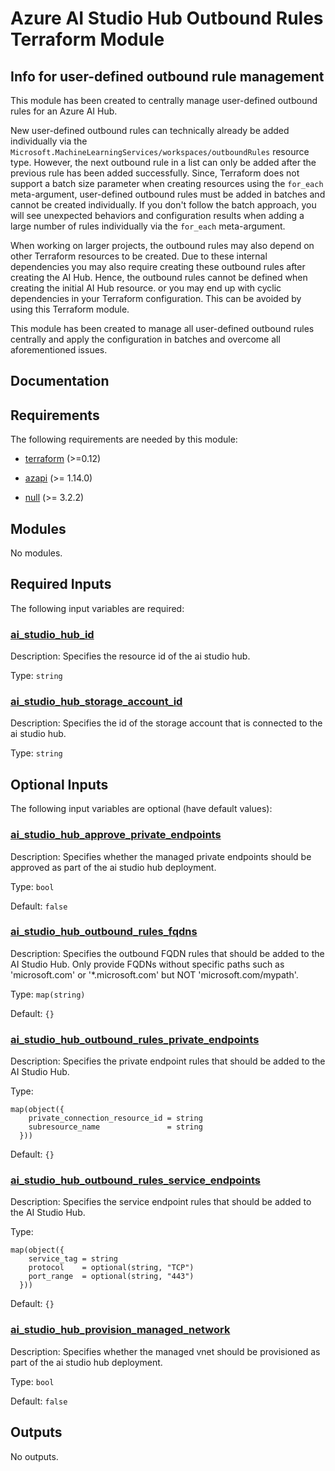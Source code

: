 <!-- BEGIN_TF_DOCS -->
# Azure AI Studio Hub Outbound Rules Terraform Module

## Info for user-defined outbound rule management

This module has been created to centrally manage user-defined outbound rules for an Azure AI Hub.

New user-defined outbound rules can technically already be added individually via the `Microsoft.MachineLearningServices/workspaces/outboundRules` resource type. However, the next outbound rule in a list can only be added after the previous rule has been added successfully. Since, Terraform does not support a batch size parameter when creating resources using the `for_each` meta-argument, user-defined outbound rules must be added in batches and cannot be created individually. If you don't follow the batch approach, you will see unexpected behaviors and configuration results when adding a large number of rules individually via the `for_each` meta-argument.

When working on larger projects, the outbound rules may also depend on other Terraform resources to be created. Due to these internal dependencies you may also require creating these outbound rules after creating the AI Hub. Hence, the outbound rules cannot be defined when creating the initial AI Hub resource. or you may end up with cyclic dependencies in your Terraform configuration. This can be avoided by using this Terraform module.

This module has been created to manage all user-defined outbound rules centrally and apply the configuration in batches and overcome all aforementioned issues.

## Documentation
<!-- markdownlint-disable MD033 -->

## Requirements

The following requirements are needed by this module:

- <a name="requirement_terraform"></a> [terraform](#requirement\_terraform) (>=0.12)

- <a name="requirement_azapi"></a> [azapi](#requirement\_azapi) (>= 1.14.0)

- <a name="requirement_null"></a> [null](#requirement\_null) (>= 3.2.2)

## Modules

No modules.

<!-- markdownlint-disable MD013 -->
<!-- markdownlint-disable MD034 -->
## Required Inputs

The following input variables are required:

### <a name="input_ai_studio_hub_id"></a> [ai\_studio\_hub\_id](#input\_ai\_studio\_hub\_id)

Description: Specifies the resource id of the ai studio hub.

Type: `string`

### <a name="input_ai_studio_hub_storage_account_id"></a> [ai\_studio\_hub\_storage\_account\_id](#input\_ai\_studio\_hub\_storage\_account\_id)

Description: Specifies the id of the storage account that is connected to the ai studio hub.

Type: `string`

## Optional Inputs

The following input variables are optional (have default values):

### <a name="input_ai_studio_hub_approve_private_endpoints"></a> [ai\_studio\_hub\_approve\_private\_endpoints](#input\_ai\_studio\_hub\_approve\_private\_endpoints)

Description: Specifies whether the managed private endpoints should be approved as part of the ai studio hub deployment.

Type: `bool`

Default: `false`

### <a name="input_ai_studio_hub_outbound_rules_fqdns"></a> [ai\_studio\_hub\_outbound\_rules\_fqdns](#input\_ai\_studio\_hub\_outbound\_rules\_fqdns)

Description: Specifies the outbound FQDN rules that should be added to the AI Studio Hub. Only provide FQDNs without specific paths such as 'microsoft.com' or '*.microsoft.com' but NOT 'microsoft.com/mypath'.

Type: `map(string)`

Default: `{}`

### <a name="input_ai_studio_hub_outbound_rules_private_endpoints"></a> [ai\_studio\_hub\_outbound\_rules\_private\_endpoints](#input\_ai\_studio\_hub\_outbound\_rules\_private\_endpoints)

Description: Specifies the private endpoint rules that should be added to the AI Studio Hub.

Type:

```hcl
map(object({
    private_connection_resource_id = string
    subresource_name               = string
  }))
```

Default: `{}`

### <a name="input_ai_studio_hub_outbound_rules_service_endpoints"></a> [ai\_studio\_hub\_outbound\_rules\_service\_endpoints](#input\_ai\_studio\_hub\_outbound\_rules\_service\_endpoints)

Description: Specifies the service endpoint rules that should be added to the AI Studio Hub.

Type:

```hcl
map(object({
    service_tag = string
    protocol    = optional(string, "TCP")
    port_range  = optional(string, "443")
  }))
```

Default: `{}`

### <a name="input_ai_studio_hub_provision_managed_network"></a> [ai\_studio\_hub\_provision\_managed\_network](#input\_ai\_studio\_hub\_provision\_managed\_network)

Description: Specifies whether the managed vnet should be provisioned as part of the ai studio hub deployment.

Type: `bool`

Default: `false`

## Outputs

No outputs.

<!-- markdownlint-enable -->

<!-- END_TF_DOCS -->